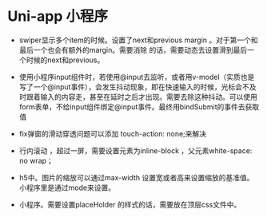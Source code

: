 # Uni-app 小程序

* swiper显示多个item的时候。设置了next和previous margin 。对于第一个和最后一个也会有额外的margin。需要消除 的话，需要动态去设置滑到最后一个时候的next和previous。
* 使用小程序input组件时，若使用@input去监听，或者用v-model（实质也是写了一个@input事件），会发生抖动现象，即在快速输入的时候，光标会不及时跟着输入的内容走，甚至在延时之后才出现。需要去除这种抖动。可以使用form表单，不给input组件绑定@input事件。最终用bindSubmit的事件去获取值
* fix弹窗的滑动穿透问题可以添加 touch-action: none;来解决
* 行内滚动 ，超过一屏，需要设置元素为inline-block ，父元素white-space: no wrap；
* h5中。图片的缩放可以通过max-width 设置宽或者高来设置缩放的基准值。小程序里是通过mode来设置。

* 小程序。需要设置placeHolder 的样式的话，需要放在顶层css文件中。

